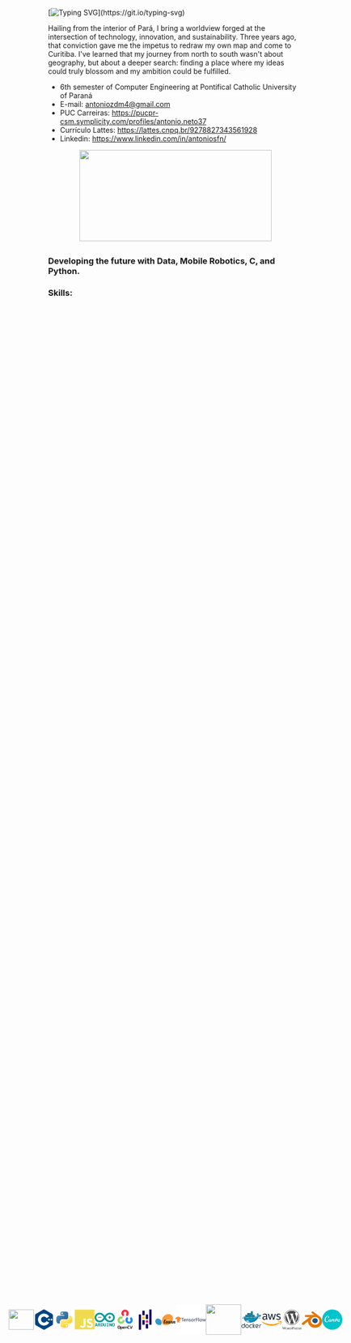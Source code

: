 [![Typing SVG](https://readme-typing-svg.demolab.com?font=Fira+Code&weight=500&size=20&pause=2000&color=FFC000&multiline=true&width=435&lines=Welcome+to+my+projects+portfolio!)](https://git.io/typing-svg)
<body>
  
Hailing from the interior of Pará, I bring a worldview forged at the intersection of technology, innovation, and sustainability. Three years ago, that conviction gave me the impetus to redraw my own map and come to Curitiba. I've learned that my journey from north to south wasn't about geography, but about a deeper search: finding a place where my ideas could truly blossom and my ambition could be fulfilled.
  
- 6th semester of Computer Engineering at Pontifical Catholic University of Paraná
- E-mail: antoniozdm4@gmail.com
- PUC Carreiras: https://pucpr-csm.symplicity.com/profiles/antonio.neto37
- Currículo Lattes: https://lattes.cnpq.br/9278827343561928
- Linkedin: https://www.linkedin.com/in/antoniosfn/

<div style="display: flex; align-items: center; justify-content: center;">
  
  <img height= "180cm" width="380cm"  src="https://github-readme-stats.vercel.app/api/top-langs/?username=antoniosfn&hide=cython,hack,css,powershell&layout=compact&theme=vision-friendly-dark"/>
</div>

##
### Developing the future with Data, Mobile Robotics, C, and Python.
### Skills:

<div style="display: flex; align-items: center; justify-content: center; height: 100vh; margin: 0;"><br>
  <img align="center" height="40" width="50" src="https://cdn.jsdelivr.net/gh/devicons/devicon@latest/icons/c/c-original.svg" />
  <img align="center" height="40" width="50" src="https://raw.githubusercontent.com/devicons/devicon/master/icons/cplusplus/cplusplus-plain.svg">
  <img align="center" height="40" width="50" src="https://raw.githubusercontent.com/devicons/devicon/master/icons/python/python-original.svg">
  <img align="center" height="40" width="50" src="https://raw.githubusercontent.com/devicons/devicon/master/icons/javascript/javascript-plain.svg">
  
  <img align="center" height="40" width="50" src="https://raw.githubusercontent.com/devicons/devicon/refs/heads/master/icons/arduino/arduino-original-wordmark.svg" />
  <img align="center" height="40" width="50" src="https://raw.githubusercontent.com/devicons/devicon/refs/heads/master/icons/opencv/opencv-original-wordmark.svg" />
  
  <img align="center" height="40" width="50" src="https://raw.githubusercontent.com/devicons/devicon/refs/heads/master/icons/pandas/pandas-original.svg" />
  <img align="center" height="40" width="50" src="https://raw.githubusercontent.com/devicons/devicon/refs/heads/master/icons/scikitlearn/scikitlearn-original.svg" />
  <img align="center" height="60" width="70" src="https://raw.githubusercontent.com/devicons/devicon/refs/heads/master/icons/tensorflow/tensorflow-original-wordmark.svg" />
  
  <img align="center" height="60" width="70" src="https://cdn.jsdelivr.net/gh/devicons/devicon@latest/icons/mysql/mysql-original-wordmark.svg" />
  <img align="center" height="40" width="50" src="https://raw.githubusercontent.com/devicons/devicon/refs/heads/master/icons/docker/docker-original-wordmark.svg" />
  <img align="center" height="40" width="50" src="https://raw.githubusercontent.com/devicons/devicon/refs/heads/master/icons/amazonwebservices/amazonwebservices-original-wordmark.svg" />
  <img align="center" height="40" width="50" src="https://raw.githubusercontent.com/devicons/devicon/refs/heads/master/icons/wordpress/wordpress-plain-wordmark.svg" />
  
  <img align="center" height="40" width="50" src="https://raw.githubusercontent.com/devicons/devicon/refs/heads/master/icons/blender/blender-original.svg" />
  <img align="center" height="40" width="50" src="https://raw.githubusercontent.com/devicons/devicon/refs/heads/master/icons/canva/canva-original.svg" />
  
